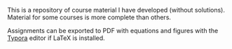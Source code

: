 This is a repository of course material I have developed (without solutions). Material for some courses is more complete than others.

Assignments can be exported to PDF with equations and figures with the [Typora](http://typora.io) editor if LaTeX is installed.